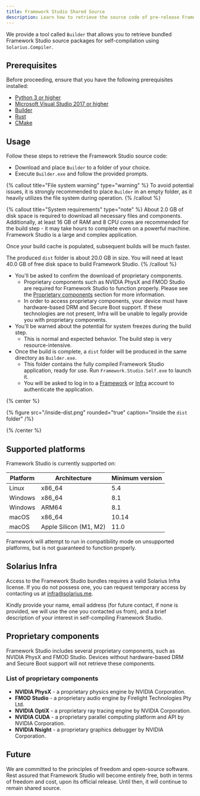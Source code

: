 ```yaml
---
title: Framework Studio Shared Source
description: Learn how to retrieve the source code of pre-release Framework Studio for self-compilation.
---
```


We provide a tool called `Builder` that allows you to retrieve bundled Framework Studio source packages for self-compilation using `Solarius.Compiler`.

## Prerequisites

Before proceeding, ensure that you have the following prerequisites installed:

- [Python 3 or higher](https://www.python.org/downloads/)
- [Microsoft Visual Studio 2017 or higher](https://visualstudio.microsoft.com/downloads/)
- [Builder](https://cloud.solarius.me/index.php/s/tqp2KSbDNQgHzTb/download)
- [Rust](https://www.rust-lang.org/tools/install)
- [CMake](https://cmake.org/download/)

## Usage

Follow these steps to retrieve the Framework Studio source code:

- Download and place `Builder` to a folder of your choice.
- Execute `Builder.exe` and follow the provided prompts.

{% callout title="File system warning" type="warning" %}
To avoid potential issues, it is strongly recommended to place `Builder` in an empty folder, as it heavily utilizes the file system during operation.
{% /callout %}

{% callout title="System requirements" type="note" %}
About 2.0 GB of disk space is required to download all necessary files and components. Additionally, at least 16 GB of RAM and 8 CPU cores are recommended for the build step - it may take hours to complete even on a powerful machine. Framework Studio is a large and complex application.

Once your build cache is populated, subsequent builds will be much faster.

The produced `dist` folder is about 20.0 GB in size. You will need at least 40.0 GB of free disk space to build Framework Studio.
{% /callout %}

- You'll be asked to confirm the download of proprietary components.
  - Proprietary components such as NVIDIA PhysX and FMOD Studio are required for Framework Studio to function properly. Please see the [Proprietary components](#proprietary-components) section for more information.
  - In order to access proprietary components, your device must have hardware-based DRM and Secure Boot support. If these technologies are not present, Infra will be unable to legally provide you with proprietary components.
- You'll be warned about the potential for system freezes during the build step.
  - This is normal and expected behavior. The build step is very resource-intensive.
- Once the build is complete, a `dist` folder will be produced in the same directory as `Builder.exe`.
  - This folder contains the fully compiled Framework Studio application, ready for use. Run `Framework.Studio.Self.exe` to launch it.
  - You will be asked to log in to a [Framework](https://framework.solarius.me) or [Infra](https://infra.solarius.me) account to authenticate the application.

{% center %}

{% figure src="/inside-dist.png" rounded="true" caption="Inside the `dist` folder" /%}

{% /center %}

## Supported platforms

Framework Studio is currently supported on:

| Platform | Architecture           | Minimum version |
| -------- | ---------------------- | --------------- |
| Linux    | x86_64                 | 5.4             |
| Windows  | x86_64                 | 8.1             |
| Windows  | ARM64                  | 8.1             |
| macOS    | x86_64                 | 10.14           |
| macOS    | Apple Silicon (M1, M2) | 11.0            |

Framework will attempt to run in compatibility mode on unsupported platforms, but is not guaranteed to function properly.

## Solarius Infra

Access to the Framework Studio bundles requires a valid Solarius Infra license. If you do not possess one, you can request temporary access by contacting us at <infra@solarius.me>.

Kindly provide your name, email address (for future contact, if none is provided, we will use the one you contacted us from), and a brief description of your interest in self-compiling Framework Studio.

## Proprietary components

Framework Studio includes several proprietary components, such as NVIDIA PhysX and FMOD Studio. Devices without hardware-based DRM and Secure Boot support will not retrieve these components.

### List of proprietary components

- **NVIDIA PhysX** - a proprietary physics engine by NVIDIA Corporation.
- **FMOD Studio** - a proprietary audio engine by Firelight Technologies Pty Ltd.
- **NVIDIA OptiX** - a proprietary ray tracing engine by NVIDIA Corporation.
- **NVIDIA CUDA** - a proprietary parallel computing platform and API by NVIDIA Corporation.
- **NVIDIA Nsight** - a proprietary graphics debugger by NVIDIA Corporation.

## Future

We are committed to the principles of freedom and open-source software. Rest assured that Framework Studio will become entirely free, both in terms of freedom and cost, upon its official release. Until then, it will continue to remain shared source.
